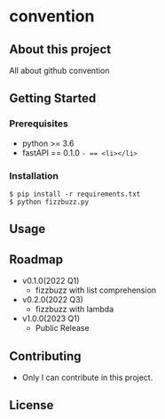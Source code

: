 # convention

## About this project

All about github convention

## Getting Started

### Prerequisites

- python >= 3.6
- fastAPI == 0.1.0
`- == <li></li>`

### Installation

```shell
$ pip install -r requirements.txt
$ python fizzbuzz.py
```

## Usage

## Roadmap

- v0.1.0(2022 Q1)
   - fizzbuzz with list comprehension
- v0.2.0(2022 Q3)
   - fizzbuzz with lambda
- v1.0.0(2023 Q1)
   - Public Release

## Contributing

- Only I can contribute in this project.

## License
